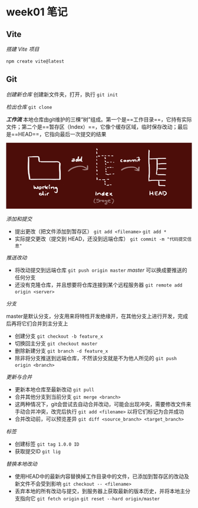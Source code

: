 # week01 笔记

## Vite

*搭建 Vite 项目*

`npm create vite@latest`

## Git

*创建新仓库* 创建新文件夹，打开，执行 `git init`

*检出仓库* `git clone`

***工作流*** 本地仓库由git维护的三棵“树”组成。第一个是==工作目录==，它持有实际文件；第二个是==暂存区（Index）==，它像个缓存区域，临时保存改动；最后是==HEAD==，它指向最后一次提交的结果

![git工作流](./git工作流.png)

*添加和提交*

- 提出更改（把文件添加到暂存区） `git add <filename>` `git add *`
- 实际提交更改（提交到 HEAD，还没到远端仓库） `git commit -m "代码提交信息"`

*推送改动*

- 将改动提交到远端仓库 `git push origin master` *master* 可以换成要推送的任何分支
- 还没有克隆仓库，并且想要将仓库连接到某个远程服务器 `git remote add origin <server>`

*分支*

master是默认分支，分支用来将特性开发绝缘开，在其他分支上进行开发，完成后再将它们合并到主分支上

- 创建分支 `git checkout -b feature_x`
- 切换回主分支 `git checkout master`
- 删除新建分支 `git branch -d feature_x`
- 除非将分支推送到远端仓库，不然该分支就是不为他人所见的 `git push origin <branch>`

*更新与合并*

- 更新本地仓库至最新改动 `git pull`
- 合并其他分支到当前分支 `git merge <branch>`
- 这两种情况下，git会尝试去自动合并改动，可能会出现冲突，需要修改文件来手动合并冲突，改完后执行 `git add <filename>` 以将它们标记为合并成功
- 合并改动前，可以预览差异 `git diff <source_branch> <target_branch>`

*标签*

- 创建标签 `git tag 1.0.0 ID`
- 获取提交ID `git lig`

*替换本地改动*

- 使用HEAD中的最新内容替换掉工作目录中的文件，已添加到暂存区的改动及新文件不会受到影响 `git checkout -- <filename>`
- 丢弃本地的所有改动与提交，到服务器上获取最新的版本历史，并将本地主分支指向它 `git fetch origin` `git reset --hard origin/master`